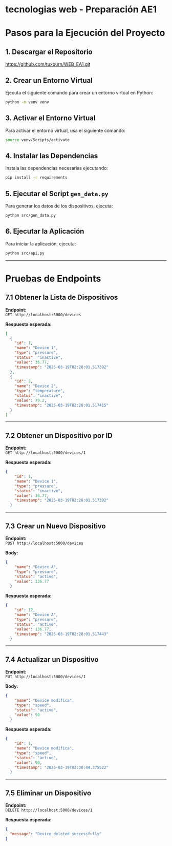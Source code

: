# tecnologias web - Preparación AE1
# Pasos para la Ejecución del Proyecto

## 1. Descargar el Repositorio 

https://github.com/tuxburn/WEB_EA1.git

## 2. Crear un Entorno Virtual
Ejecuta el siguiente comando para crear un entorno virtual en Python:

```bash
python -m venv venv
```

## 3. Activar el Entorno Virtual
Para activar el entorno virtual, usa el siguiente comando:

```bash
source venv/Scripts/activate
```

## 4. Instalar las Dependencias
Instala las dependencias necesarias ejecutando:

```bash
pip install -r requirements
```

## 5. Ejecutar el Script `gen_data.py`
Para generar los datos de los dispositivos, ejecuta:

```bash
python src/gen_data.py
```

## 6. Ejecutar la Aplicación
Para iniciar la aplicación, ejecuta:

```bash
python src/api.py
```

---

# **Pruebas de Endpoints**

## 7.1 Obtener la Lista de Dispositivos
**Endpoint:**  
`GET http://localhost:5000/devices`

**Respuesta esperada:**
```json
[
  {
    "id": 1,
    "name": "Device 1",
    "type": "pressure",
    "status": "inactive",
    "value": 36.77,
    "timestamp": "2025-03-19T02:28:01.517392"
  },
  {
    "id": 2,
    "name": "Device 2",
    "type": "temperature",
    "status": "inactive",
    "value": 79.2,
    "timestamp": "2025-03-19T02:28:01.517415"
  }
]
```

---

## 7.2 Obtener un Dispositivo por ID
**Endpoint:**  
`GET http://localhost:5000/devices/1`

**Respuesta esperada:**
```json
{
    "id": 1,
    "name": "Device 1",
    "type": "pressure",
    "status": "inactive",
    "value": 36.77,
    "timestamp": "2025-03-19T02:28:01.517392"
  }
```

---

## 7.3 Crear un Nuevo Dispositivo
**Endpoint:**  
`POST http://localhost:5000/devices`

**Body:**
```json
{
    "name": "Device A",
    "type": "pressure",
    "status": "active",
    "value": 136.77
  }
```

**Respuesta esperada:**
```json
{
    "id": 12,
    "name": "Device A",
    "type": "pressure",
    "status": "active",
    "value": 136.77,
    "timestamp": "2025-03-19T02:28:01.517443"
  }
```

---

## 7.4 Actualizar un Dispositivo
**Endpoint:**  
`PUT http://localhost:5000/devices/1`

**Body:**
```json
{
    "name": "Device modifica",
    "type": "speed",
    "status": "active",
    "value": 90
  }
```

**Respuesta esperada:**
```json
{
    "id": 1,
    "name": "Device modifica",
    "type": "speed",
    "status": "active",
    "value": 90,
    "timestamp": "2025-03-19T02:30:44.375522"
  }
```

---

## 7.5 Eliminar un Dispositivo
**Endpoint:**  
`DELETE http://localhost:5000/devices/1`

**Respuesta esperada:**
```json
{
  "message": "Device deleted successfully"
}
```
